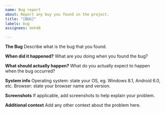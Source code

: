 ```yaml
---
name: Bug report
about: Report any buy you found in the project.
title: "[BUG]"
labels: bug
assignees: mnh48

---
```


**The Bug**
Describe what is the bug that you found.

**When did it happened?**
What are you doing when you found the bug?

**What should actually happen?**
What do you actually expect to happen when the bug occurred?

**System info**
Operating system: state your OS, eg. Windows 8.1, Android 6.0, etc.
Browser: state your browser name and version.

**Screenshots**
If applicable, add screenshots to help explain your problem.

**Additional context**
Add any other context about the problem here.
